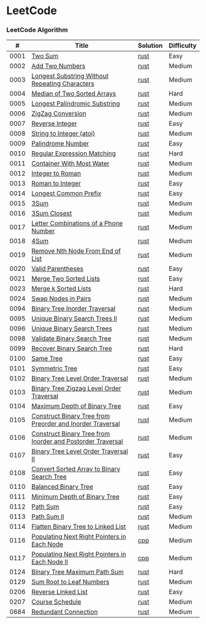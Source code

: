 LeetCode
========

### LeetCode Algorithm
| # | Title | Solution | Difficulty |
|---| ----- | -------- | ---------- |
|0001|[Two Sum](https://leetcode.com/problems/two-sum/) | [rust](./solution/src/solution_0001_two_sum.rs)|Easy|
|0002|[Add Two Numbers](https://leetcode.com/problems/add-two-numbers/) | [rust](./solution/src/solution_0002_add_two_numbers.rs)|Medium|
|0003|[Longest Substring Without Repeating Characters](https://leetcode.com/problems/longest-substring-without-repeating-characters/) | [rust](./solution/src/solution_0003_longest_substring_without_repeating_characters.rs)|Medium|
|0004|[Median of Two Sorted Arrays](https://leetcode.com/problems/median-of-two-sorted-arrays/) | [rust](./solution/src/solution_0004_median_of_two_sorted_arrays.rs)|Hard|
|0005|[Longest Palindromic Substring](https://leetcode.com/problems/longest-palindromic-substring/) | [rust](./solution/src/solution_0005_longest_palindromic_substring.rs)|Medium|
|0006|[ZigZag Conversion](https://leetcode.com/problems/zigzag-conversion/) | [rust](./solution/src/solution_0006_zigzag_conversion.rs)|Medium|
|0007|[Reverse Integer](https://leetcode.com/problems/reverse-integer/) | [rust](./solution/src/solution_0007_reverse_integer.rs)|Easy|
|0008|[String to Integer (atoi)](https://leetcode.com/problems/string-to-integer-atoi/) | [rust](./solution/src/solution_0008_string_to_integer_atoi.rs)|Medium|
|0009|[Palindrome Number](https://leetcode.com/problems/palindrome-number/) | [rust](./solution/src/solution_0009_palindrome_number.rs)|Easy|
|0010|[Regular Expression Matching](https://leetcode.com/problems/regular-expression-matching/) | [rust](./solution/src/solution_0010_regular_expression_matching.rs)|Hard|
|0011|[Container With Most Water](https://leetcode.com/problems/container-with-most-water/) | [rust](./solution/src/solution_0011_container_with_most_water.rs)|Medium|
|0012|[Integer to Roman](https://leetcode.com/problems/integer-to-roman/) | [rust](./solution/src/solution_0012_integer_to_roman.rs)|Medium|
|0013|[Roman to Integer](https://leetcode.com/problems/roman-to-integer/) | [rust](./solution/src/solution_0013_roman_to_integer.rs)|Easy|
|0014|[Longest Common Prefix](https://leetcode.com/problems/longest-common-prefix/) | [rust](./solution/src/solution_0014_longest_common_prefix.rs)|Easy|
|0015|[3Sum](https://leetcode.com/problems/3sum/) | [rust](./solution/src/solution_0015_3sum.rs)|Medium|
|0016|[3Sum Closest](https://leetcode.com/problems/3sum-closest/) | [rust](./solution/src/solution_0016_3sum_closest.rs)|Medium|
|0017|[Letter Combinations of a Phone Number](https://leetcode.com/problems/letter-combinations-of-a-phone-number/) | [rust](./solution/src/solution_0017_letter_combinations_of_a_phone_number.rs)|Medium|
|0018|[4Sum](https://leetcode.com/problems/4sum/) | [rust](./solution/src/solution_0018_4sum.rs)|Medium|
|0019|[Remove Nth Node From End of List](https://leetcode.com/problems/remove-nth-node-from-end-of-list/) | [rust](./solution/src/solution_0019_remove_nth_node_from_end_of_list.rs)|Medium|
|0020|[Valid Parentheses](https://leetcode.com/problems/valid-parentheses/) | [rust](./solution/src/solution_0020_valid_parentheses.rs)|Easy|
|0021|[Merge Two Sorted Lists](https://leetcode.com/problems/merge-two-sorted-lists/) | [rust](solution/src/solution_0021_merge_two_sorted_lists.rs)|Easy|
|0023|[Merge k Sorted Lists](https://leetcode.com/problems/merge-k-sorted-lists/) | [rust](solution/src/solution_0023_merge_k_sorted_lists.rs)|Hard|
|0024|[Swap Nodes in Pairs](https://leetcode.com/problems/swap-nodes-in-pairs/) | [rust](solution/src/solution_0024_swap_nodes_in_pairs.rs)|Medium|
|0094|[Binary Tree Inorder Traversal](https://leetcode.com/problems/binary-tree-inorder-traversal/) | [rust](./solution/src/solution_0094_binary_tree_inorder_traversal.rs)|Medium|
|0095|[Unique Binary Search Trees II](https://leetcode.com/problems/unique-binary-search-trees-ii/) | [rust](./solution/src/solution_0095_unique_binary_search_trees_ii.rs)|Medium|
|0096|[Unique Binary Search Trees](https://leetcode.com/problems/unique-binary-search-trees/) | [rust](./solution/src/solution_0096_unique_binary_search_trees.rs)|Medium|
|0098|[Validate Binary Search Tree](https://leetcode.com/problems/validate-binary-search-tree/) | [rust](./solution/src/solution_0098_validate_binary_search_tree.rs)|Medium|
|0099|[Recover Binary Search Tree](https://leetcode.com/problems/recover-binary-search-tree/) | [rust](./solution/src/solution_0099_recover_binary_search_tree.rs)|Hard|
|0100|[Same Tree](https://leetcode.com/problems/same-tree/) | [rust](./solution/src/solution_0100_same_tree.rs)|Easy|
|0101|[Symmetric Tree](https://leetcode.com/problems/symmetric-tree/) | [rust](./solution/src/solution_0101_symmetric_tree.rs)|Easy|
|0102|[Binary Tree Level Order Traversal](https://leetcode.com/problems/binary-tree-level-order-traversal/) | [rust](./solution/src/solution_0102_binary_tree_level_order_traversal.rs)|Medium|
|0103|[Binary Tree Zigzag Level Order Traversal](https://leetcode.com/problems/binary-tree-zigzag-level-order-traversal/) | [rust](./solution/src/solution_0103_binary_tree_zigzag_level_order_traversal.rs)|Medium|
|0104|[Maximum Depth of Binary Tree](https://leetcode.com/problems/maximum-depth-of-binary-tree/) | [rust](./solution/src/solution_0104_maximum_depth_of_binary_tree.rs)|Easy|
|0105|[Construct Binary Tree from Preorder and Inorder Traversal](https://leetcode.com/problems/construct-binary-tree-from-preorder-and-inorder-traversal/) | [rust](./solution/src/solution_0105_construct_binary_tree_from_preorder_and_inorder_traversal.rs)|Medium|
|0106|[Construct Binary Tree from Inorder and Postorder Traversal](https://leetcode.com/problems/construct-binary-tree-from-inorder-and-postorder-traversal/) | [rust](./solution/src/solution_0106_construct_binary_tree_from_inorder_and_postorder_traversal.rs)|Medium|
|0107|[Binary Tree Level Order Traversal II](https://leetcode.com/problems/binary-tree-level-order-traversal-ii/) | [rust](./solution/src/solution_0107_binary_tree_level_order_traversal_ii.rs)|Easy|
|0108|[Convert Sorted Array to Binary Search Tree](https://leetcode.com/problems/convert-sorted-array-to-binary-search-tree/) | [rust](./solution/src/solution_0108_convert_sorted_array_to_binary_search_tree.rs)|Easy|
|0110|[Balanced Binary Tree](https://leetcode.com/problems/balanced-binary-tree/) | [rust](./solution/src/solution_0110_balanced_binary_tree.rs)|Easy|
|0111|[Minimum Depth of Binary Tree](https://leetcode.com/problems/minimum-depth-of-binary-tree/) | [rust](./solution/src/solution_0111_minimum_depth_of_binary_tree.rs)|Easy|
|0112|[Path Sum](https://leetcode.com/problems/path-sum/) | [rust](./solution/src/solution_0112_path_sum.rs)|Easy|
|0113|[Path Sum II](https://leetcode.com/problems/path-sum-ii/) | [rust](./solution/src/solution_0113_path_sum_ii.rs)|Medium|
|0114|[Flatten Binary Tree to Linked List](https://leetcode.com/problems/flatten-binary-tree-to-linked-list/) | [rust](./solution/src/solution_0114_flatten_binary_tree_to_linked_list.rs)|Medium|
|0116|[Populating Next Right Pointers in Each Node](https://leetcode.com/problems/populating-next-right-pointers-in-each-node/) | [cpp](./solution/src/solution_0116_populating_next_right_pointers_in_each_node.cpp)|Medium|
|0117|[Populating Next Right Pointers in Each Node II](https://leetcode.com/problems/populating-next-right-pointers-in-each-node-ii/) | [cpp](./solution/src/solution_0117_populating_next_right_pointers_in_each_node_ii.cpp)|Medium|
|0124|[Binary Tree Maximum Path Sum](https://leetcode.com/problems/binary-tree-maximum-path-sum/) | [rust](./solution/src/solution_0124_binary_tree_maximum_path_sum.rs)|Hard|
|0129|[Sum Root to Leaf Numbers](https://leetcode.com/problems/sum-root-to-leaf-numbers/) | [rust](./solution/src/solution_0129_sum_root_to_leaf_numbers.rs)|Medium|
|0206|[Reverse Linked List](https://leetcode.com/problems/reverse-linked-list/) | [rust](./solution/src/solution_0206_reverse_linked_list.rs)|Easy|
|0207|[Course Schedule](https://leetcode.com/problems/course-schedule/) | [rust](./solution/src/solution_0207_course_schedule.rs)|Medium|
|0684|[Redundant Connection](https://leetcode.com/problems/redundant-connection/) | [rust](./solution/src/solution_0684_redundant_connection.rs)|Medium|

